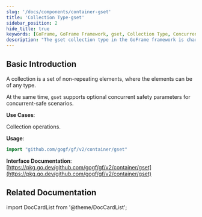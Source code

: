```yaml
---
slug: '/docs/components/container-gset'
title: 'Collection Type-gset'
sidebar_position: 2
hide_title: true
keywords: [GoFrame, GoFrame Framework, gset, Collection Type, Concurrent Safety, Element Collection, Go Language, Collection Operation, GoFrame Framework, Collection Interface]
description: "The gset collection type in the GoFrame framework is characterized by a set of non-repeating elements, supporting elements of any type. gset provides a concurrent safety option, making it an efficient tool for collection operations, suitable for application in the Go language. Detailed usage instructions and interface documentation links are provided for developers to consult."
---
```


## Basic Introduction

A collection is a set of non-repeating elements, where the elements can be of any type.

At the same time, `gset` supports optional concurrent safety parameters for concurrent-safe scenarios.

**Use Cases**:

Collection operations.

**Usage**:

```go
import "github.com/gogf/gf/v2/container/gset"
```

**Interface Documentation**: [https://pkg.go.dev/github.com/gogf/gf/v2/container/gset](https://pkg.go.dev/github.com/gogf/gf/v2/container/gset)

## Related Documentation
import DocCardList from '@theme/DocCardList';

<DocCardList />